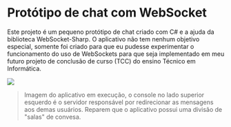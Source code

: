 # Protótipo de chat com WebSocket

Este projeto é um pequeno protótipo de chat criado com C# e a ajuda da biblioteca WebSocket-Sharp. O aplicativo não tem nenhum objetivo especial, somente foi criado para que eu pudesse experimentar o funcionamento do uso de WebSockets para que seja implementado em meu futuro projeto de conclusão de curso (TCC) do ensino Técnico em Informática.

![](https://i.imgur.com/2zChJrI.jpg)
> Imagem do aplicativo em execução, o console no lado superior esquerdo é o servidor responsável por redirecionar as mensagens aos demas usuários. Reparem que o aplicativo possui uma divisão de "salas" de convesa.